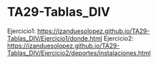 # TA29-Tablas_DIV

Ejercicio1: https://izanduesolopez.github.io/TA29-Tablas_DIV/Ejercicio1/donde.html
Ejercicio2: https://izanduesolopez.github.io/TA29-Tablas_DIV/Ejercicio2/deportes/instalaciones.html
